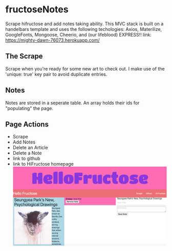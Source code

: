 # fructoseNotes
Scrape hifructose and add notes taking ability. This MVC stack is built on a handelbars template and uses the following techologies: Axios, Materilize, GoogleFonts, Mongoose, Cheerio, and (our lifeblood) EXPRESS!! 
link: https://mighty-dawn-76073.herokuapp.com/

## The Scrape
Scrape when you're ready for some new art to check out. I make use of the 'unique: true' key pair to avoid duplicate entries.  
## Notes
Notes are stored in a seperate table. An array holds their ids for "populating" the page.  

## Page Actions
* Scrape
* Add Notes
* Delete an Article
* Delete a Note
* link to github
* link to HiFructose homepage
![screenGrab](readmegif/screenShot.png "Screen Grab")
